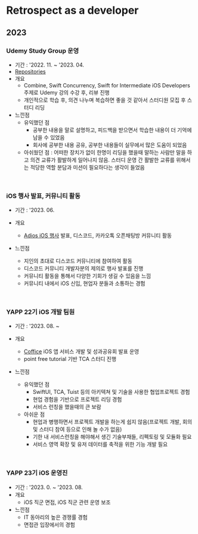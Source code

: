 # Retrospect as a developer

## 2023



### Udemy Study Group 운영

- 기간 : '2022. 11. ~ '2023. 04.
- [Repositories](https://github.com/orgs/iOS-Udemy-Study-Group/repositories)
- 개요 
  - Combine, Swift Concurrency, Swift for Intermediate iOS Developers 주제로 Udemy 강의 수강 후, 리뷰 진행
  - 개인적으로 학습 후, 의견 나누며 복습하면 좋을 것 같아서 스터디원 모집 후 스터디 리딩
- 느낀점
  - 유익했던 점
    - 공부한 내용을 말로 설명하고, 피드백을 받으면서 학습한 내용이 더 기억에 남을 수 있었음
    - 회사에 공부한 내용 공유, 공부한 내용들이 실무에서 많은 도움이 되었음
  - 아쉬웠던 점 : 어떠한 장치가 없이 한명이 리딩을 했을때 말하는 사람만 말을 하고 의견 교류가 활발하게 일어나지 않음. 스터디 운영 간 활발한 교류를 위해서는 적당한 역할 분담과 미션이 필요하다는 생각이 들었음

<br>

### iOS 행사 발표, 커뮤니티 활동

- 기간 : '2023. 06.

- 개요 
  - [Adios iOS 행사](https://github.com/applebuddy/HomeWidget-HandsOn) 발표, 디스코드, 카카오톡 오픈채팅방 커뮤니티 활동
- 느낀점
  - 지인의 초대로 디스코드 커뮤니티에 참여하여 활동
  - 디스코드 커뮤니티 개발자분의 제의로 행사 발표를 진행
  - 커뮤니티 활동을 통해서 다양한 기회가 생길 수 있음을 느낌
  - 커뮤니티 내에서 iOS 신입, 현업자 분들과 소통하는 경험

<br>

### YAPP 22기 iOS 개발 팀원

- 기간 : '2023. 08. ~

- 개요 
  - [Coffice](https://apps.apple.com/kr/app/coffice/id6450617682) iOS 앱 서비스 개발 및 성과공유회 발표 운영
  - point free tutorial 기반 TCA 스터디 진행
- 느낀점
  - 유익했던 점  
    - SwiftUI, TCA, Tuist 등의 아키텍쳐 및 기술을 사용한 협업프로젝트 경험
    - 현업 경험을 기반으로 프로젝트 리딩 경험
    - 서비스 런칭을 했을때의 큰 보람
  - 아쉬운 점
    - 현업과 병행하면서 프로젝트 개발을 하는게 쉽지 않음(프로젝트 개발, 회의 및 스터디 참여 등으로 인해 놀 수가 없음)
    - 기한 내 서비스런칭을 해야해서 생긴 기술부채들, 리펙토링 및 모듈화 필요
    - 서비스 영역 확장 및 유저 데이터를 축적을 위한 기능 개발 필요

<br>

### YAPP 23기 iOS 운영진

- 기간 : '2023. 0. ~ '2023. 08.
- 개요 
  - iOS 직군 면접, iOS 직군 관련 운영 보조
- 느낀점
  - IT 동아리의 높은 경쟁률 경험
  - 면접관 입장에서의 경험
